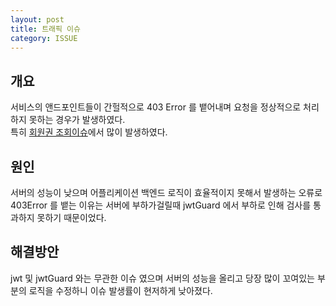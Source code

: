 ```yaml
---
layout: post
title: 트래픽 이슈
category: ISSUE
---
```


## 개요

서비스의 앤드포인트들이 간헐적으로 403 Error 를 뱉어내며 요청을 정상적으로 처리하지 못하는 경우가 발생하였다.  
특히 [회원권 조회이슈](/issue/2024/05/13/membershipSelect.html)에서 많이 발생하였다.

## 원인

서버의 성능이 낮으며 어플리케이션 백엔드 로직이 효율적이지 못해서 발생하는 오류로
403Error 를 뱉는 이유는 서버에 부하가걸릴때 jwtGuard 에서 부하로 인해
검사를 통과하지 못하기 때문이었다.

## 해결방안

jwt 및 jwtGuard 와는 무관한 이슈 였으며 서버의 성능을 올리고 당장 많이 꼬여있는 부분의 로직을 수정하니 이슈 발생률이 현저하게 낮아졌다.
